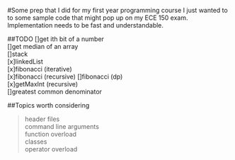 #Some prep that I did for my first year programming course
I just wanted to to some sample code that might pop up on my ECE 150 exam. Implementation needs to be fast and understandable.

##TODO
[]get ith bit of a number   
[]get median of an array   
[]stack   
[x]linkedList   
[x]fibonacci (iterative)   
[x]fibonacci (recursive)
[]fibonacci (dp)   
[x]getMaxInt (recursive)   
[]greatest common denominator   

##Topics worth considering
>header files   
>command line arguments   
>function overload   
>classes   
>operator overload   
